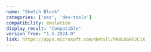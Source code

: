 ```yaml
---
name: "Sketch Block"
categories: ['oss', 'dev-tools']
compatibility: emulation
display_result: "Compatible"
version_from: "1.5.2024.0"
link: https://apps.microsoft.com/detail/9NBLGGH52C1X
---
```

